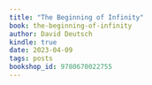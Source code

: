 ```yaml
---
title: "The Beginning of Infinity"
book: the-beginning-of-infinity
author: David Deutsch
kindle: true
date: 2023-04-09
tags: posts
bookshop_id: 9780670022755
---
```

